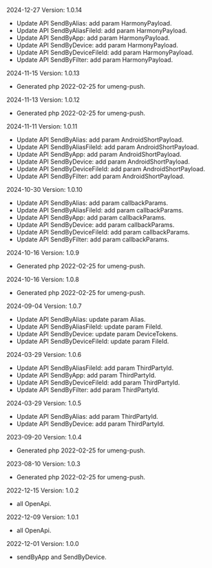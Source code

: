 2024-12-27 Version: 1.0.14
- Update API SendByAlias: add param HarmonyPayload.
- Update API SendByAliasFileId: add param HarmonyPayload.
- Update API SendByApp: add param HarmonyPayload.
- Update API SendByDevice: add param HarmonyPayload.
- Update API SendByDeviceFileId: add param HarmonyPayload.
- Update API SendByFilter: add param HarmonyPayload.


2024-11-15 Version: 1.0.13
- Generated php 2022-02-25 for umeng-push.

2024-11-13 Version: 1.0.12
- Generated php 2022-02-25 for umeng-push.

2024-11-11 Version: 1.0.11
- Update API SendByAlias: add param AndroidShortPayload.
- Update API SendByAliasFileId: add param AndroidShortPayload.
- Update API SendByApp: add param AndroidShortPayload.
- Update API SendByDevice: add param AndroidShortPayload.
- Update API SendByDeviceFileId: add param AndroidShortPayload.
- Update API SendByFilter: add param AndroidShortPayload.


2024-10-30 Version: 1.0.10
- Update API SendByAlias: add param callbackParams.
- Update API SendByAliasFileId: add param callbackParams.
- Update API SendByApp: add param callbackParams.
- Update API SendByDevice: add param callbackParams.
- Update API SendByDeviceFileId: add param callbackParams.
- Update API SendByFilter: add param callbackParams.


2024-10-16 Version: 1.0.9
- Generated php 2022-02-25 for umeng-push.

2024-10-16 Version: 1.0.8
- Generated php 2022-02-25 for umeng-push.

2024-09-04 Version: 1.0.7
- Update API SendByAlias: update param Alias.
- Update API SendByAliasFileId: update param FileId.
- Update API SendByDevice: update param DeviceTokens.
- Update API SendByDeviceFileId: update param FileId.


2024-03-29 Version: 1.0.6
- Update API SendByAliasFileId: add param ThirdPartyId.
- Update API SendByApp: add param ThirdPartyId.
- Update API SendByDeviceFileId: add param ThirdPartyId.
- Update API SendByFilter: add param ThirdPartyId.


2024-03-29 Version: 1.0.5
- Update API SendByAlias: add param ThirdPartyId.
- Update API SendByDevice: add param ThirdPartyId.


2023-09-20 Version: 1.0.4
- Generated php 2022-02-25 for umeng-push.

2023-08-10 Version: 1.0.3
- Generated php 2022-02-25 for umeng-push.

2022-12-15 Version: 1.0.2
- all OpenApi.

2022-12-09 Version: 1.0.1
- all OpenApi.

2022-12-01 Version: 1.0.0
- sendByApp and SendByDevice.

